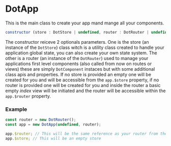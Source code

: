 # DotApp

This is the main class to create your app mand mange all your components.

```javascript
constructor (store : DotStore | undefined, router : DotRouter | undefined) : DotApp
```
The constructor reiceve 2 optionals parameters. One is the store (an instance of the `DotStore`) class witch is a utility class created to handle your application global state, you can also create your own state system. The other is a router (an instance of the `DotRouter`) used to manage your applications first level components (also called from now on routes or views) these are simply `DotComponent` instaces but with some additional class apis and properties. If no store is provided an empty one will be created for you and will be accessible from the `app.$store` property, if no router is provided one will be created for you and inside the router a basic empty *index* view will be initiated and the router will be accessible within the `app.$router` property.
### Example
```javascript
const router = new DotRouter();
const app = new DotApp(undefined, router);

app.$router; // This will be the same reference as your router from the first line
app.$store; // This will be an empty store
```